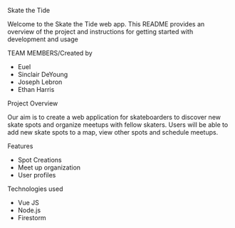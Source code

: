 Skate the Tide

Welcome to the Skate the Tide web app. This README provides an overview of the project and instructions for getting started with development and usage

TEAM MEMBERS/Created by
* Euel
* Sinclair DeYoung
* Joseph Lebron
* Ethan Harris

Project Overview

Our aim is to create a web application for skateboarders to discover new skate spots and organize meetups with fellow skaters. Users will be able to add new skate spots to a map, view other spots and schedule meetups. 

Features
* Spot Creations
* Meet up organization
* User profiles

Technologies used
* Vue JS
* Node.js
* Firestorm

